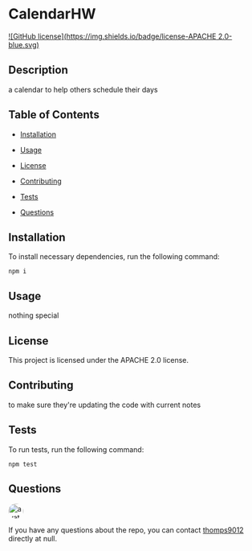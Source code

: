
# CalendarHW
[![GitHub license](https://img.shields.io/badge/license-APACHE 2.0-blue.svg)](https://github.com/thomps9012/calendarhw)

## Description

a calendar to help others schedule their days

## Table of Contents 

* [Installation](#installation)

* [Usage](#usage)

* [License](#license)

* [Contributing](#contributing)

* [Tests](#tests)

* [Questions](#questions)

## Installation

To install necessary dependencies, run the following command:

```
npm i
```

## Usage

nothing special

## License

This project is licensed under the APACHE 2.0 license.
  
## Contributing

to make sure they're updating the code with current notes

## Tests

To run tests, run the following command:

```
npm test
```

## Questions

<img src="https://avatars0.githubusercontent.com/u/60509970?v=4" alt="avatar" style="border-radius: 16px" width="30" />

If you have any questions about the repo, you can contact [thomps9012](https://api.github.com/users/thomps9012) directly at null.

